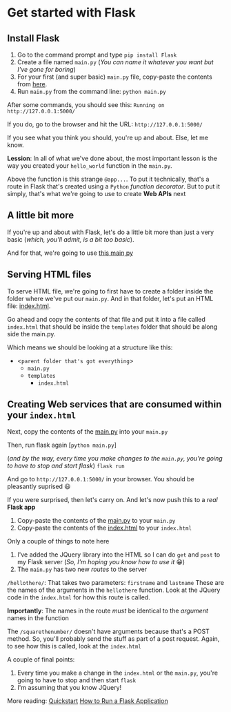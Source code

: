 # Get started with Flask
## Install Flask
1. Go to the command prompt and type `pip install Flask`
1. Create a file named `main.py` (_You can name it whatever you want but I've gone for boring_)
1. For your first (and super basic) `main.py` file, copy-paste the contents from [here](main.basic.py).
1. Run `main.py` from the command line: `python main.py`

After some commands, you should see this: `Running on http://127.0.0.1:5000/`

If you do, go to the browser and hit the URL: `http://127.0.0.1:5000/`

If you see what you think you should, you're up and about. Else, let me know.

**Lession**: In all of what we've done about, the most important lesson is the way you created your `hello_world` function in the `main.py`.

Above the function is this strange `@app...`. To put it technically, that's a route in Flask that's created using a `Python` _function decorator_. But to put it simply, that's what we're going to use to create **Web APIs** next


## A little bit more
If you're up and about with Flask, let's do a little bit more than just a very basic (_which, you'll admit, is a bit too basic_).

And for that, we're going to use [this main,py](main.py)

## Serving HTML files
To serve HTML file, we're going to first have to create a folder inside the folder where we've put our `main.py`. And in that folder, let's put an HTML file: [index.html](index1.html).

Go ahead and copy the contents of that file and put it into a file called `index.html` that should be inside the `templates` folder that should be along side the main.py.

Which means we should be looking at a structure like this:

- <`parent folder that's got everything`>
    - `main.py`
    - `templates`
        - `index.html`


## Creating Web services that are consumed within your `index.html`
Next, copy the contents of the [main.py](main.next.py) into your `main.py`

Then, run flask again [`python main.py`]

(_and by the way, every time you make changes to the `main.py`, you're going to have to stop and start flask_)
`flask run`

And go to `http://127.0.0.1:5000/` in your browser. You should be pleasantly suprised :smiley:

If you were surprised, then let's carry on. And let's now push this to a _real_ **Flask app**

1. Copy-paste the contents of the [main.py](main.py) to your `main.py`
2. Copy-paste the contents of the [index.html](index.html) to your `index.html`

Only a couple of things to note here
1. I've added the JQuery library into the HTML so I can do `get` and `post` to my Flask server (_So, I'm hoping you know how to use it_ :grin:)
2. The `main.py` has two new _routes_ to the server

`/hellothere/`: That takes two parameters: `firstname` and `lastname`
These are the names of the arguments in the `hellothere` function. Look at the JQuery code in the `index.html` for how this route is called.

**Importantly**: The names in the route _must_ be identical to the _argument_ names in the function

The `/squarethenumber/` doesn't have arguments because that's a POST method. So, you'll probably send the stuff as part of a post request. Again, to see how this is called, look at the `index.html`

A couple of final points:
1. Every time you make a change in the `index.html` or the `main.py`, you're going to have to stop and then start `flask`
1. I'm assuming that you know JQuery!

More reading:
[Quickstart](https://flask.palletsprojects.com/en/1.1.x/quickstart/#quickstart)
[How to Run a Flask Application](https://www.twilio.com/blog/how-run-flask-application)